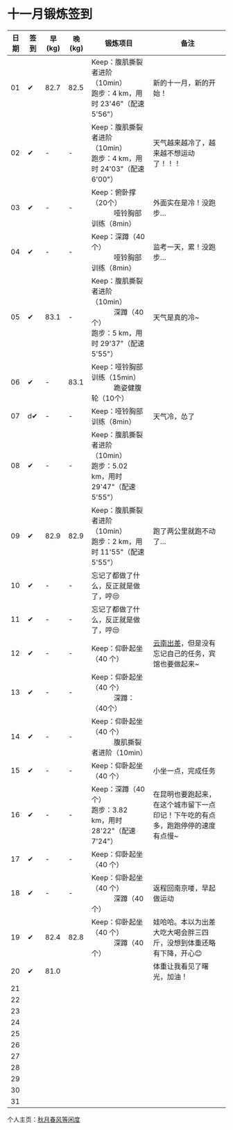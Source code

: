 # 十一月锻炼签到

| 日期 | 签到 | 早(kg) | 晚(kg) | 锻炼项目 | 备注 |
|----|---|---|---|---|---|
| 01 | ✔ | 82.7 | 82.5 | Keep：腹肌撕裂者进阶（10min）<br>跑步：4 km，用时 23'46"（配速 5'56"） | 新的十一月，新的开始！ |
| 02 | ✔ | - | - | Keep：腹肌撕裂者进阶（10min）<br>跑步：4 km，用时 24'03"（配速 6'00"） | 天气越来越冷了，越来越不想运动了！！！ |
| 03 | ✔ | - | - | Keep：俯卧撑（20个）<br> &nbsp;&nbsp;&nbsp;&nbsp;&nbsp;&nbsp;&nbsp;&nbsp;&nbsp;&nbsp;&nbsp;&nbsp;哑铃胸部训练（8min） | 外面实在是冷！没跑步… |
| 04 | ✔ | - | - | Keep：深蹲（40个）<br> &nbsp;&nbsp;&nbsp;&nbsp;&nbsp;&nbsp;&nbsp;&nbsp;&nbsp;&nbsp;&nbsp;&nbsp;哑铃胸部训练（8min） | 监考一天，累！没跑步… |
| 05 | ✔ | 83.1 | - | Keep：腹肌撕裂者进阶（10min）<br> &nbsp;&nbsp;&nbsp;&nbsp;&nbsp;&nbsp;&nbsp;&nbsp;&nbsp;&nbsp;&nbsp;&nbsp;深蹲（40个）<br>跑步：5 km，用时 29'37"（配速 5'55"） | 天气是真的冷~ |
| 06 | ✔ | - | 83.1 | Keep：哑铃胸部训练（15min）<br> &nbsp;&nbsp;&nbsp;&nbsp;&nbsp;&nbsp;&nbsp;&nbsp;&nbsp;&nbsp;&nbsp;&nbsp;跪姿健腹轮（10个） |  |
| 07 |d✔ | - | - | Keep：哑铃胸部训练（8min） | 天气冷，怂了 |
| 08 | ✔ | - | - | Keep：腹肌撕裂者进阶（10min）<br>跑步：5.02 km，用时 29'47"（配速 5'55"） |  |
| 09 | ✔ | 82.9 | 82.9 | Keep：腹肌撕裂者进阶（10min）<br>跑步：2 km，用时 11'55"（配速 5'55"） | 跑了两公里就跑不动了… |
| 10 | ✔ | - | - | 忘记了都做了什么，反正就是做了，哼😒 |  |
| 11 | ✔ | - | - | 忘记了都做了什么，反正就是做了，哼😒 |  |
| 12 | ✔ | - | - | Keep：仰卧起坐（40 个） | <a href="http://blog.renkaigis.com/posts/Mine/2017-11-20-experiment-in-Kunming-Dianchi">云南出差</a>，但是没有忘记自己的任务，宾馆也要做起来~ |
| 13 | ✔ | - | - | Keep：仰卧起坐（40 个）<br>&nbsp;&nbsp;&nbsp;&nbsp;&nbsp;&nbsp;&nbsp;&nbsp;&nbsp;&nbsp;&nbsp;&nbsp;深蹲：（40个） |  |
| 14 | ✔ | - | - | Keep：仰卧起坐（40 个）<br>&nbsp;&nbsp;&nbsp;&nbsp;&nbsp;&nbsp;&nbsp;&nbsp;&nbsp;&nbsp;&nbsp;&nbsp;腹肌撕裂者进阶（10min） |  |
| 15 | ✔ | - | - | Keep：仰卧起坐（40 个） | 小坐一点，完成任务 |
| 16 | ✔ | - | - | Keep：深蹲（40个）<br>跑步：3.82 km，用时 28'22"（配速 7'24"） | 在昆明也要跑起来，在这个城市留下一点印记！下午吃的有点多，跑跑停停的速度有点慢~ |
| 17 | ✔ | - | - | Keep：仰卧起坐（40 个） |  |
| 18 | ✔ | - | - | Keep：仰卧起坐（40 个）<br>&nbsp;&nbsp;&nbsp;&nbsp;&nbsp;&nbsp;&nbsp;&nbsp;&nbsp;&nbsp;&nbsp;&nbsp;深蹲（40个） | 返程回南京喽，早起做运动 |
| 19 | ✔ | 82.4 | 82.8 | Keep：仰卧起坐（40 个）<br>&nbsp;&nbsp;&nbsp;&nbsp;&nbsp;&nbsp;&nbsp;&nbsp;&nbsp;&nbsp;&nbsp;&nbsp;深蹲（40个） | 娃哈哈。本以为出差大吃大喝会胖三四斤，没想到体重还略有下降，开心😊 |
| 20 | ✔ | 81.0 |  |  | 体重让我看见了曙光，加油！ |
| 21 |  |  |  |  |  |
| 22 |  |  |  |  |  |
| 23 |  |  |  |  |  |
| 24 |  |  |  |  |  |
| 25 |  |  |  |  |  |
| 26 |  |  |  |  |  |
| 27 |  |  |  |  |  |
| 28 |  |  |  |  |  |
| 29 |  |  |  |  |  |
| 30 |  |  |  |  |  |
| 31 |  |  |  |  |  |

个人主页：<a href="http://renkaigis.com/" target="_blank">秋月春风等闲度</a>
